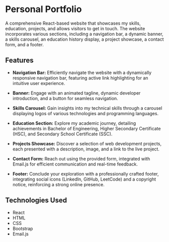 # Personal Portfolio

A comprehensive React-based website that showcases my skills, education, projects, and allows visitors to get in touch. The website incorporates various sections, including a navigation bar, a dynamic banner, a skills carousel, an education history display, a project showcase, a contact form, and a footer.

## Features

- **Navigation Bar:** Efficiently navigate the website with a dynamically responsive navigation bar, featuring active link highlighting for an intuitive user experience.

- **Banner:** Engage with an animated tagline, dynamic developer introduction, and a button for seamless navigation.

- **Skills Carousel:** Gain insights into my technical skills through a carousel displaying logos of various technologies and programming languages.

- **Education Section:** Explore my academic journey, detailing achievements in Bachelor of Engineering, Higher Secondary Certificate (HSC), and Secondary School Certificate (SSC).
  
- **Projects Showcase:** Discover a selection of web development projects, each presented with a description, image, and a link to the live project.

- **Contact Form:** Reach out using the provided form, integrated with Email.js for efficient communication and real-time feedback.

- **Footer:** Conclude your exploration with a professionally crafted footer, integrating social icons (LinkedIn, GitHub, LeetCode) and a copyright notice, reinforcing a strong online presence.

## Technologies Used

- React
- HTML
- CSS
- Bootstrap
- Email.js

